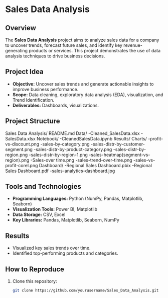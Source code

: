 # Sales Data Analysis

## Overview
The **Sales Data Analysis** project aims to analyze sales data for a company to uncover trends, forecast future sales, and identify key revenue-generating products or services. This project demonstrates the use of data analysis techniques to drive business decisions.

## Project Idea
- **Objective:** Uncover sales trends and generate actionable insights to improve business performance.
- **Scope:** Data cleaning, exploratory data analysis (EDA), visualization, and Trend Identification.
- **Deliverables:** Dashboards, visualizations.

## Project Structure
   Sales Data Analysis/
      README.md
      Data/
         -Cleaned_SalesData.xlsx
         -SalesData.xlsx
      Notebook/
         -CleanedSalesData.ipynb
      Results/
         Charts/
            -profit-vs-discount.png
            -sales-by-category.png
            -sales-distr-by-customer-segment.png
            -sales-distr-by-product-category.png
            -sales-distr-by-region.png
            -sales-distr-by-region-1.png
            -sales-heatmap(segment-vs-region).png
            -Sales-over time.png
            -sales-trend-over-time.png
            -sales-vs-profit-corel.png
         Dashboard/
            -Regional Sales Dashboard.pbix
            -Regional Sales Dashboard.pdf
            -sales-analytics-dashboard.jpg

## Tools and Technologies
- **Programming Languages:** Python (NumPy, Pandas, Matplotlib, Seaborn)
- **Visualization Tools:** Power BI, Matplotlib
- **Data Storage:** CSV, Excel
- **Key Libraries:** Pandas, Matplotlib, Seaborn, NumPy

## Results
- Visualized key sales trends over time.
- Identified top-performing products and categories.

## How to Reproduce
1. Clone this repository:
   ```bash
   git clone https://github.com/yourusername/Sales_Data_Analysis.git